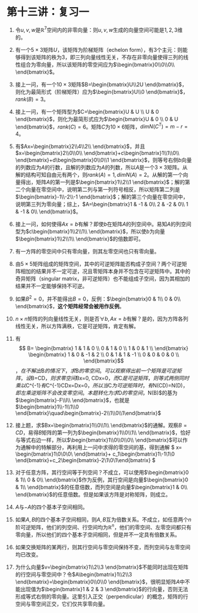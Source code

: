# 第十三讲：复习一

1. 令$u, v, w$是$\mathbb{R}^7$空间内的非零向量：则$u, v, w$生成的向量空间可能是$1, 2, 3$维的。

2. 有一个$5 \times 3$矩阵$U$，该矩阵为阶梯矩阵（echelon form），有$3$个主元：则能够得到该矩阵的秩为$3$，即三列向量线性无关，不存在非零向量使得三列的线性组合为零向量，所以该矩阵的零空间应为$\begin{bmatrix}0\\0\\0\\ \end{bmatrix}$。

3. 接上一问，有一个$10 \times 3$矩阵$B=\begin{bmatrix}U\\2U \end{bmatrix}$，则化为最简形式（阶梯矩阵）应为$\begin{bmatrix}U\\0 \end{bmatrix}$，$rank(B)=3$。

4. 接上一问，有一个矩阵型为$C=\begin{bmatrix}U & U \\ U & 0 \end{bmatrix}$，则化为最简形式应为$\begin{bmatrix}U & 0 \\ 0 & U \end{bmatrix}$，$rank(C)=6$。矩阵$C$为$10 \times 6$矩阵，$dim N(C^T)=m-r=4$。

5. 有$Ax=\begin{bmatrix}2\\4\\2\\ \end{bmatrix}$，并且$x=\begin{bmatrix}2\\0\\0\\ \end{bmatrix}+c\begin{bmatrix}1\\1\\0\\ \end{bmatrix}+d\begin{bmatrix}0\\0\\1 \end{bmatrix}$，则等号右侧$b$向量的列数应为$A$的行数，且解的列数应为$A$的列数，所以$A$是一个$3 \times 3$矩阵。从解的结构可知自由元有两个，则$rank(A)=1, dim N(A)=2$。从解的第一个向量得出，矩阵$A$的第一列是$\begin{bmatrix}1\\2\\1 \end{bmatrix}$；解的第二个向量在零空间中，说明第二列与第一列符号相反，所以矩阵第二列是$\begin{bmatrix}-1\\-2\\-1 \end{bmatrix}$；解的第三个向量在零空间中，说明第三列为零向量；综上，$A=\begin{bmatrix}1 & -1 & 0\\ 2 & -2 & 0\\ 1 & -1 & 0\\ \end{bmatrix}$。

6. 接上一问，如何使得$Ax=b$有解？即使$b$在矩阵$A$的列空间中。易知$A$的列空间型为$c\begin{bmatrix}1\\2\\1\\ \end{bmatrix}$，所以使$b$为向量$\begin{bmatrix}1\\2\\1\\ \end{bmatrix}$的倍数即可。

7. 有一方阵的零空间中只有零向量，则其左零空间也只有零向量。

8. 由$5 \times 5$矩阵组成的矩阵空间，其中的可逆矩阵能否构成子空间？两个可逆矩阵相加的结果并不一定可逆，况且零矩阵本身并不包含在可逆矩阵中。其中的奇异矩阵（singular matrix，非可逆矩阵）也不能组成子空间，因为其相加的结果并不一定能够保持不可逆。

9. 如果$B^2=0$，并不能得出$B=0$，反例：$\begin{bmatrix}0 & 1\\ 0 & 0\\ \end{bmatrix}$，**这个矩阵经常会被用作反例**。

10. $n \times n$矩阵的列向量线性无关，则是否$\forall b, Ax=b$有解？是的，因为方阵各列线性无关，所以方阵满秩，它是可逆矩阵，肯定有解。

11. 有
$$
B=
\begin{bmatrix}
1 & 1 & 0 \\
0 & 1 & 0 \\
1 & 0 & 1 \\
\end{bmatrix}
\begin{bmatrix}
1 & 0 & -1 & 2 \\
0 & 1 & 1 & -1 \\
0 & 0 & 0 & 0 \\
\end{bmatrix}$$
$，在不解出$B$的情况下，求$B$的零空间。可以观察得出前一个矩阵是可逆矩阵，设$B=CD$，则求零空间$Bx=0, CDx=0$，而$C$是可逆矩阵，则等式两侧同时乘以$C^{-1}$有$C^{-1}CDx=Dx=0$，所以当$C$为可逆矩阵时，有$N(CD)=N(D)$，即左乘逆矩阵不会改变零空间。本题转化为求$D$的零空间，$N(B)$的基为
$\begin{bmatrix}-F\\I\\ \end{bmatrix}$，也就是$\begin{bmatrix}1\\-1\\1\\0 \end{bmatrix}\quad\begin{bmatrix}-2\\1\\0\\1\end{bmatrix}$

12. 接上题，求$Bx=\begin{bmatrix}1\\0\\1\\ \end{bmatrix}$的通解。观察$B=CD$，易得$B$矩阵的第一列为$\begin{bmatrix}1\\0\\1\\ \end{bmatrix}$，恰好与等式右边一样，所以$\begin{bmatrix}1\\0\\0\\0\\ \end{bmatrix}$可以作为通解中的特解部分，再利用上一问中求得的零空间的基，得到通解
$
x=
\begin{bmatrix}1\\0\\0\\0\\ \end{bmatrix}+
c_1\begin{bmatrix}1\\-1\\1\\0 \end{bmatrix}+c_2\begin{bmatrix}-2\\1\\0\\1\end{bmatrix}
$

13. 对于任意方阵，其行空间等于列空间？不成立，可以使用$\begin{bmatrix}0 & 1\\ 0 & 0\\ \end{bmatrix}$作为反例，其行空间是向量$\begin{bmatrix}0 & 1\\ \end{bmatrix}$的任意倍数，而列空间是向量$\begin{bmatrix}1 & 0\\ \end{bmatrix}$的任意倍数。但是如果该方阵是对称矩阵，则成立。

14. $A$与$-A$的四个基本子空间相同。

15. 如果$A, B$的四个基本子空间相同，则$A, B$互为倍数关系。不成立，如任意两个$n$阶可逆矩阵，他们的列空间、行空间均为$\mathbb{R}^n$，他们的零空间、左零空间都只有零向量，所以他们的四个基本子空间相同，但是并不一定具有倍数关系。

16. 如果交换矩阵的某两行，则其行空间与零空间保持不变，而列空间与左零空间均已改变。

17. 为什么向量$v=\begin{bmatrix}1\\2\\3 \end{bmatrix}$不能同时出现在矩阵的行空间与零空间中？令$A\begin{bmatrix}1\\2\\3 \end{bmatrix}=\begin{bmatrix}0\\0\\0 \end{bmatrix}$，很明显矩阵$A$中不能出现值为$\begin{bmatrix}1 & 2 & 3 \end{bmatrix}$的行向量，否则无法形成等式右侧的零向量。这里引入正交（perpendicular）的概念，矩阵的行空间与零空间正交，它们仅共享零向量。
